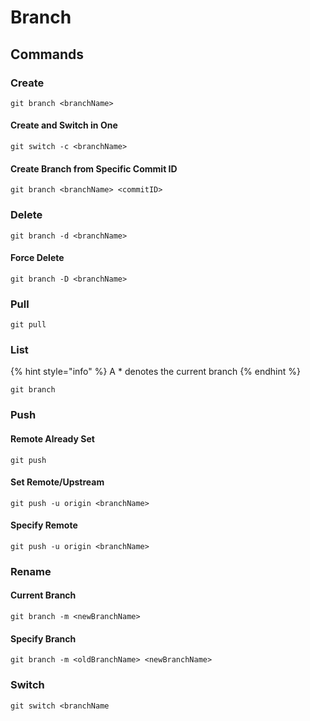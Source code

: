 # Branch

## Commands

### Create

```
git branch <branchName>
```

#### Create and Switch in One

```
git switch -c <branchName>
```

#### Create Branch from Specific Commit ID

```
git branch <branchName> <commitID>
```

### Delete

```
git branch -d <branchName>
```

#### Force Delete

```
git branch -D <branchName>
```

### Pull

```
git pull
```

### List

{% hint style="info" %}
A \* denotes the current branch
{% endhint %}

```
git branch
```

### Push

#### Remote Already Set

```
git push
```

#### Set Remote/Upstream

```
git push -u origin <branchName>
```

#### Specify Remote

```
git push -u origin <branchName>
```

### Rename

#### Current Branch

```
git branch -m <newBranchName>
```

#### Specify  Branch

```
git branch -m <oldBranchName> <newBranchName>
```

### Switch

```
git switch <branchName
```
